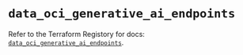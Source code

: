 # `data_oci_generative_ai_endpoints`

Refer to the Terraform Registory for docs: [`data_oci_generative_ai_endpoints`](https://registry.terraform.io/providers/oracle/oci/6.18.0/docs/data-sources/generative_ai_endpoints).
